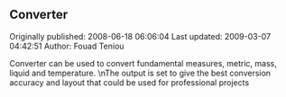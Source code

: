 ## Converter 
Originally published: 2008-06-18 06:06:04 
Last updated: 2009-03-07 04:42:51 
Author: Fouad Teniou 
 
Converter can be used to convert fundamental measures, metric, mass, liquid and temperature.\nThe output is set to give the best conversion accuracy and layout that could be used for professional projects